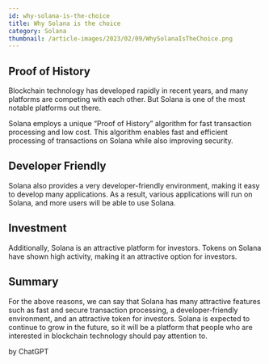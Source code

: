 ```yaml
---
id: why-solana-is-the-choice
title: Why Solana is the choice
category: Solana
thumbnail: /article-images/2023/02/09/WhySolanaIsTheChoice.png
---
```


## Proof of History

Blockchain technology has developed rapidly in recent years, and many platforms are competing with each other. But Solana is one of the most notable platforms out there.

Solana employs a unique “Proof of History” algorithm for fast transaction processing and low cost. This algorithm enables fast and efficient processing of transactions on Solana while also improving security.

## Developer Friendly

Solana also provides a very developer-friendly environment, making it easy to develop many applications. As a result, various applications will run on Solana, and more users will be able to use Solana.

## Investment

Additionally, Solana is an attractive platform for investors. Tokens on Solana have shown high activity, making it an attractive option for investors.

## Summary

For the above reasons, we can say that Solana has many attractive features such as fast and secure transaction processing, a developer-friendly environment, and an attractive token for investors. Solana is expected to continue to grow in the future, so it will be a platform that people who are interested in blockchain technology should pay attention to.

by ChatGPT
